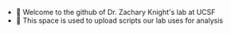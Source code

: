- 👋 Welcome to the github of Dr. Zachary Knight's lab at UCSF
- 👀 This space is used to upload scripts our lab uses for analysis
